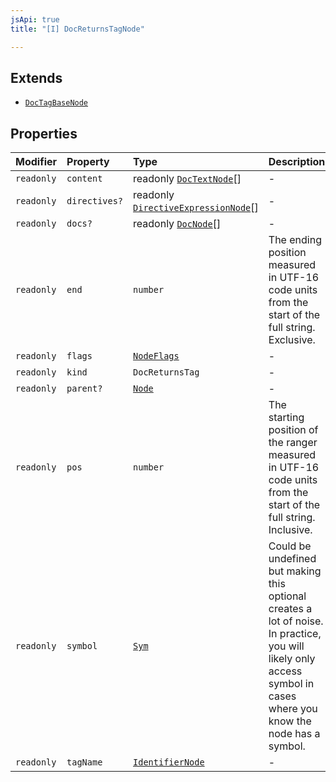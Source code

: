 ```yaml
---
jsApi: true
title: "[I] DocReturnsTagNode"

---
```

## Extends

- [`DocTagBaseNode`](DocTagBaseNode.md)

## Properties

| Modifier | Property | Type | Description | Inheritance |
| :------ | :------ | :------ | :------ | :------ |
| `readonly` | `content` | readonly [`DocTextNode`](DocTextNode.md)[] | - | [`DocTagBaseNode.content`](DocTagBaseNode.md) |
| `readonly` | `directives?` | readonly [`DirectiveExpressionNode`](DirectiveExpressionNode.md)[] | - | [`DocTagBaseNode.directives`](DocTagBaseNode.md) |
| `readonly` | `docs?` | readonly [`DocNode`](DocNode.md)[] | - | [`DocTagBaseNode.docs`](DocTagBaseNode.md) |
| `readonly` | `end` | `number` | The ending position measured in UTF-16 code units from the start of the<br />full string. Exclusive. | [`DocTagBaseNode.end`](DocTagBaseNode.md) |
| `readonly` | `flags` | [`NodeFlags`](../enumerations/NodeFlags.md) | - | [`DocTagBaseNode.flags`](DocTagBaseNode.md) |
| `readonly` | `kind` | `DocReturnsTag` | - | [`DocTagBaseNode.kind`](DocTagBaseNode.md) |
| `readonly` | `parent?` | [`Node`](../type-aliases/Node.md) | - | [`DocTagBaseNode.parent`](DocTagBaseNode.md) |
| `readonly` | `pos` | `number` | The starting position of the ranger measured in UTF-16 code units from the<br />start of the full string. Inclusive. | [`DocTagBaseNode.pos`](DocTagBaseNode.md) |
| `readonly` | `symbol` | [`Sym`](Sym.md) | Could be undefined but making this optional creates a lot of noise. In practice,<br />you will likely only access symbol in cases where you know the node has a symbol. | [`DocTagBaseNode.symbol`](DocTagBaseNode.md) |
| `readonly` | `tagName` | [`IdentifierNode`](IdentifierNode.md) | - | [`DocTagBaseNode.tagName`](DocTagBaseNode.md) |
